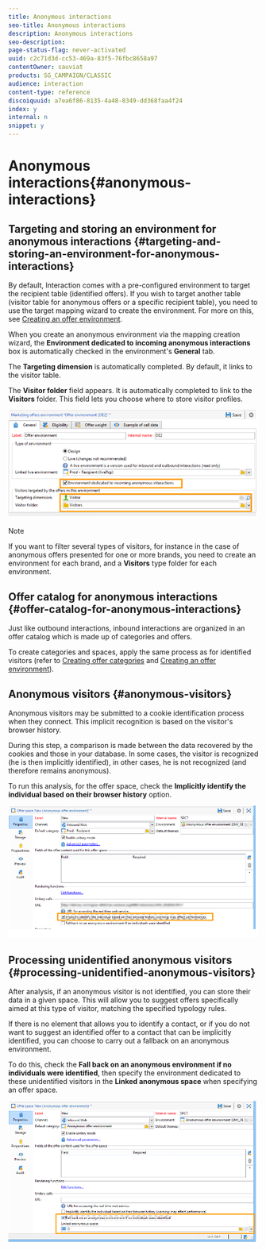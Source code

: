 ```yaml
---
title: Anonymous interactions
seo-title: Anonymous interactions
description: Anonymous interactions
seo-description: 
page-status-flag: never-activated
uuid: c2c71d3d-cc53-469a-83f5-76fbc8658a97
contentOwner: sauviat
products: SG_CAMPAIGN/CLASSIC
audience: interaction
content-type: reference
discoiquuid: a7ea6f86-8135-4a48-8349-dd368faa4f24
index: y
internal: n
snippet: y
---
```


# Anonymous interactions{#anonymous-interactions}

## Targeting and storing an environment for anonymous interactions {#targeting-and-storing-an-environment-for-anonymous-interactions}

By default, Interaction comes with a pre-configured environment to target the recipient table (identified offers). If you wish to target another table (visitor table for anonymous offers or a specific recipient table), you need to use the target mapping wizard to create the environment. For more on this, see [Creating an offer environment](../../interaction/using/anonymous-interactions.md#creating-an-offer-environment).

When you create an anonymous environment via the mapping creation wizard, the **Environment dedicated to incoming anonymous interactions** box is automatically checked in the environment's **General** tab.

The **Targeting dimension** is automatically completed. By default, it links to the visitor table.

The **Visitor folder** field appears. It is automatically completed to link to the **Visitors** folder. This field lets you choose where to store visitor profiles. 

![](assets/anonymous_environment_option.png)

>[!NOTE]
>
>If you want to filter several types of visitors, for instance in the case of anonymous offers presented for one or more brands, you need to create an environment for each brand, and a **Visitors** type folder for each environment.

## Offer catalog for anonymous interactions {#offer-catalog-for-anonymous-interactions}

Just like outbound interactions, inbound interactions are organized in an offer catalog which is made up of categories and offers.

To create categories and spaces, apply the same process as for identified visitors (refer to [Creating offer categories](../../interaction/using/creating-offer-categories.md) and [Creating an offer environment](../../interaction/using/anonymous-interactions.md#creating-an-offer-environment)).

## Anonymous visitors {#anonymous-visitors}

Anonymous visitors may be submitted to a cookie identification process when they connect. This implicit recognition is based on the visitor's browser history.

During this step, a comparison is made between the data recovered by the cookies and those in your database. In some cases, the visitor is recognized (he is then implicitly identified), in other cases, he is not recognized (and therefore remains anonymous).

To run this analysis, for the offer space, check the **Implicitly identify the individual based on their browser history** option.

![](assets/identification_anonymous_visitors.png)

## Processing unidentified anonymous visitors {#processing-unidentified-anonymous-visitors}

After analysis, if an anonymous visitor is not identified, you can store their data in a given space. This will allow you to suggest offers specifically aimed at this type of visitor, matching the specified typology rules.

If there is no element that allows you to identify a contact, or if you do not want to suggest an identified offer to a contact that can be implicitly identified, you can choose to carry out a fallback on an anonymous environment.

To do this, check the **Fall back on an anonymous environment if no individuals were identified**, then specify the environment dedicated to these unidentified visitors in the **Linked anonymous space** when specifying an offer space.

![](assets/anonymous_to_anonymous_environment.png)

